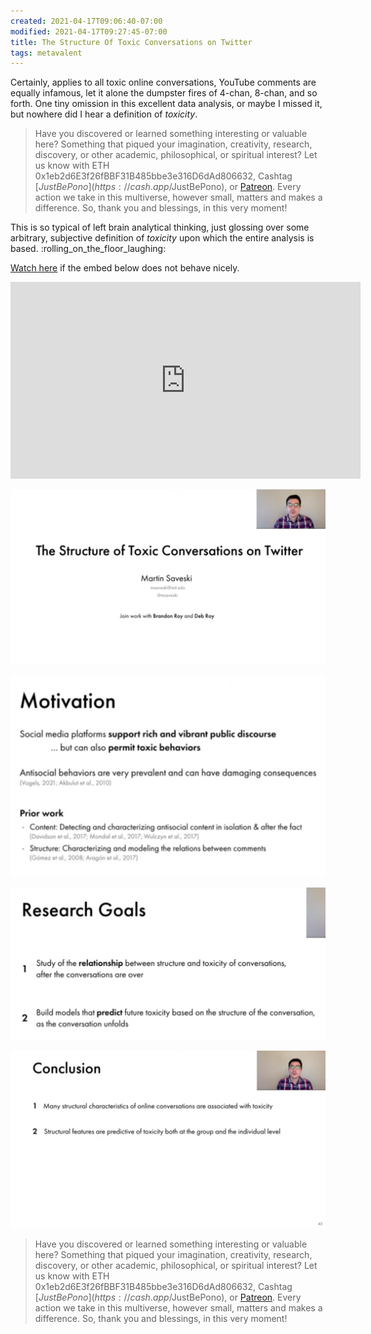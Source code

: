 ```yaml
---
created: 2021-04-17T09:06:40-07:00
modified: 2021-04-17T09:27:45-07:00
title: The Structure Of Toxic Conversations on Twitter
tags: metavalent
---
```


Certainly, applies to all toxic online conversations, YouTube comments are equally infamous, let it alone the dumpster fires of 4-chan, 8-chan, and so forth. One tiny omission in this excellent data analysis, or maybe I missed it, but nowhere did I hear a definition of _toxicity_.

> Have you discovered or learned something interesting or valuable here? Something that piqued your imagination, creativity, research, discovery, or other academic, philosophical, or spiritual interest? Let us know with ETH 0x1eb2d6E3f26fBBF31B485bbe3e316D6dAd806632, Cashtag [$JustBePono](https://cash.app/$JustBePono), or [Patreon](https://patreon.com/metavalent). Every action we take in this multiverse, however small, matters and makes a difference. So, thank you and blessings, in this very moment!

This is so typical of left brain analytical thinking, just glossing over some arbitrary, subjective definition of _toxicity_ upon which the entire analysis is based. :rolling_on_the_floor_laughing:

[Watch here](https://youtu.be/JLkUgxH92pE) if the embed below does not behave nicely. 

<div class="embed-container"><iframe width="560" height="315" src="https://www.youtube.com/embed/JLkUgxH92pE" title="YouTube video player" frameborder="0" allow="accelerometer; autoplay; clipboard-write; encrypted-media; gyroscope; picture-in-picture" allowfullscreen></iframe></div>

![Image](/assets/images/image_picker1662573550353203210.jpg)

![Image](/assets/images/image_picker6434368058673289518.jpg)

![Image](/assets/images/image_picker7416260132563156430.jpg)

![Image](/assets/images/image_picker4663166808013786231.jpg)

> Have you discovered or learned something interesting or valuable here? Something that piqued your imagination, creativity, research, discovery, or other academic, philosophical, or spiritual interest? Let us know with ETH 0x1eb2d6E3f26fBBF31B485bbe3e316D6dAd806632, Cashtag [$JustBePono](https://cash.app/$JustBePono), or [Patreon](https://patreon.com/metavalent). Every action we take in this multiverse, however small, matters and makes a difference. So, thank you and blessings, in this very moment!